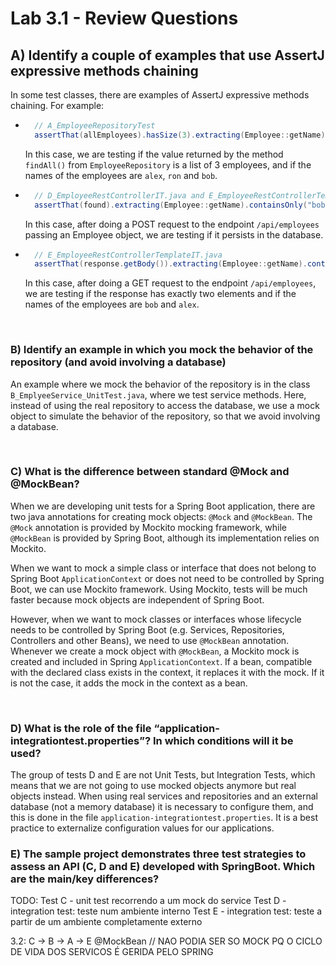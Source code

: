 # Lab 3.1 - Review Questions

## A) Identify a couple of examples that use AssertJ expressive methods chaining

In some test classes, there are examples of AssertJ expressive methods chaining. For example:

- ```java
    // A_EmployeeRepositoryTest
    assertThat(allEmployees).hasSize(3).extracting(Employee::getName).containsOnly(alex.getName(), ron.getName(), bob.getName());
    ```

    In this case, we are testing if the value returned by the method `findAll()` from `EmployeeRepository` is a list of 3 employees, and if the names of the employees are `alex`, `ron` and `bob`.

- ```java
    // D_EmployeeRestControllerIT.java and E_EmployeeRestControllerTemplateIT.java
    assertThat(found).extracting(Employee::getName).containsOnly("bob");
    ```

    In this case, after doing a POST request to the endpoint `/api/employees` passing an Employee object, we are testing if it persists in the database.

- ```java
    // E_EmployeeRestControllerTemplateIT.java
    assertThat(response.getBody()).extracting(Employee::getName).containsExactly("bob", "alex");
    ```

    In this case, after doing a GET request to the endpoint `/api/employees`, we are testing if the response has exactly two elements and if the names of the employees are `bob` and `alex`.

</br>

### B) Identify an example in which you mock the behavior of the repository (and avoid involving a database)

An example where we mock the behavior of the repository is in the class `B_EmplyeeService_UnitTest.java`, where we test service methods. Here, instead of using the real repository to access the database, we use a mock object to simulate the behavior of the repository, so that we avoid involving a database.

</br>

### C) What is the difference between standard @Mock and @MockBean?

When we are developing unit tests for a Spring Boot application, there are two java annotations for creating mock objects: `@Mock` and `@MockBean`. The `@Mock` annotation is provided by Mockito mocking framework, while `@MockBean` is provided by Spring Boot, although its implementation relies on Mockito.

When we want to mock a simple class or interface that does not belong to Spring Boot `ApplicationContext` or does not need to be controlled by Spring Boot, we can use Mockito framework. Using Mockito, tests will be much faster because mock objects are independent of Spring Boot.

However, when we want to mock classes or interfaces whose lifecycle needs to be controlled by Spring Boot (e.g. Services, Repositories, Controllers and other Beans), we need to use `@MockBean` annotation. Whenever we create a mock object with `@MockBean`, a Mockito mock is created and included in Spring `ApplicationContext`. If a bean, compatible with the declared class exists in the context, it replaces it with the mock. If it is not the case, it adds the mock in the context as a bean.

</br>

### D) What is the role of the file “application-integrationtest.properties”? In which conditions will it be used?

The group of tests D and E are not Unit Tests, but Integration Tests, which means that we are not going to use mocked objects anymore but real objects instead. When using real services and repositories and an external database (not a memory database) it is necessary to configure them, and this is done in the file `application-integrationtest.properties`. It is a best practice to externalize configuration values for our applications.

### E) The sample project demonstrates three test strategies to assess an API (C, D and E) developed with SpringBoot. Which are the main/key differences?

TODO:
Test C - unit test recorrendo a um mock do service
Test D - integration test: teste num ambiente interno
Test E - integration test: teste a partir de um ambiente completamente externo

3.2: C -> B -> A -> E
    @MockBean  // NAO PODIA SER SO MOCK PQ O CICLO DE VIDA DOS SERVICOS É GERIDA PELO SPRING
